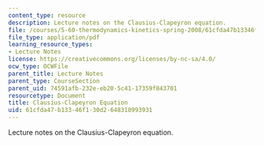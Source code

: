 ```yaml
---
content_type: resource
description: Lecture notes on the Clausius-Clapeyron equation.
file: /courses/5-60-thermodynamics-kinetics-spring-2008/61cfda47b13346f130d2648318993931_lec_19.pdf
file_type: application/pdf
learning_resource_types:
- Lecture Notes
license: https://creativecommons.org/licenses/by-nc-sa/4.0/
ocw_type: OCWFile
parent_title: Lecture Notes
parent_type: CourseSection
parent_uid: 74591afb-232e-eb20-5c41-17359f843701
resourcetype: Document
title: Clausius-Clapeyron Equation
uid: 61cfda47-b133-46f1-30d2-648318993931
---
```

Lecture notes on the Clausius-Clapeyron equation.